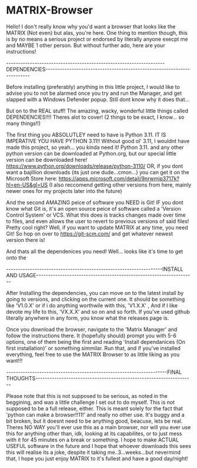 # MATRIX-Browser
Hello! I don't really know why you'd want a browser that looks like the MATRIX (Not even) but alas, you're here. One thing to mention though, this is by no means a serious project or endorsed by literally anyone execpt me and MAYBE 1 other person. But without further ado, here are your instructions!

-------------------------------------------------------------------DEPENDENCIES-----------------------------------------------------------------------

Before installing (preferably) anything in this little project, I would like to advise you to not be alarmed once you try and run the Manager, and get slapped with a Windows Defender popup. Still dont know why it does that...

But on to the REAL stuff! The amazing, wacky, wonderful little things called DEPENDENCIES!!!!
Theres alot to cover! (2 things to be exact, I know... so many things!!)

The first thing you ABSOLUTLEY need to have is Python 3.11. IT IS IMPERATIVE YOU HAVE PYTHON 3.11!! Without good ol' 3.11, I wouldnt have made this project, so yeah... you kinda need it! Python 3.11. and any other python version can be downloaded at Python.org, but our special little version can be downloaded here! https://www.python.org/downloads/release/python-3110/ OR, if you dont want a bajillion downloads (its just one dude...cmon...) you can get it on the Microsoft Store here: https://apps.microsoft.com/detail/9nrwmjp3717k?hl=en-US&gl=US 
(I also reccomend getting other versions from here, mainly newer ones for my projects later into the future)

And the second AMAZING peice of software you NEED is Git! IF you dont know what Git is, it's an open source peice of software called a 'Version Control System' or VCS. What this does is tracks changes made over time to files, and even allows the user to revert to previous versions of said files! Pretty cool right? Well, if you want to update MATRIX at any time, you need Git! So hop on over to https://git-scm.com/ and get whatever newest version there is! 

And thats all the dependenices you need! Well... looks like it's time to get onto the


------------------------------------------------------------------INSTALL AND USAGE-------------------------------------------------------------------

After Installing the dependencies, you can move on to the latest install by going to versions, and clicking on the current one. It should be something like 'V1.0.X' or if i do anything worthwile with this, 'V1.X.X' , And if I like devote my life to this, 'VX.X.X' and so on and so forth. If you've used github literally anywhere in any form, you know what the releases page is. 

Once you download the browser, navigate to the 'Matrix Manager' and follow the instructions there. It (hopefully should) prompt you with 5-6 options, one of them being the first and reading 'Install dependanices (On first installation)' or something simmilar. Run that, and if you've installed everything, feel free to use the MATRIX Browser to as little liking as you want!!! 

--------------------------------------------------------------------FINAL THOUGHTS-------------------------------------------------------------------

Please note that this is not supposed to be serious, as noted in the beggining, and was a little challenge I set out to do myself. This is not supposed to be a full release, either. This is meant solely for the fact that 'python can make a browser!!11!' and really no other use. It's buggy and a bit broken, but it doesnt need to be anything good, beacuse, lets be real. Theres NO WAY you'll ever use this as a main browser, nor will you ever use this for anything other than, idk, looking at its capabilites, or to just mess with it for 45 minutes on a break or something. I hope to make ACTUAL USEFUL software in the future and I hope that whoever downloads this sees this will realise its a joke, despite it taking me..3...weeks...but nevermind that, I hope you just enjoy MATRIX to it's fullest and have a good day/night!
